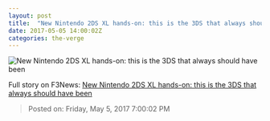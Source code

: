 ```yaml
---
layout: post
title:  "New Nintendo 2DS XL hands-on: this is the 3DS that always should have been"
date: 2017-05-05 14:00:02Z
categories: the-verge
---
```


![New Nintendo 2DS XL hands-on: this is the 3DS that always should have been](https://cdn0.vox-cdn.com/thumbor/dQ8tsMUCjEGKfrtKQVY_whakJ00=/0x106:2040x1254/1600x900/cdn0.vox-cdn.com/uploads/chorus_image/image/54629323/rmiller_170503_1665_0009.0.1493992571.jpg)




Full story on F3News: [New Nintendo 2DS XL hands-on: this is the 3DS that always should have been](http://www.f3nws.com/n/mcgbCF)

> Posted on: Friday, May 5, 2017 7:00:02 PM
